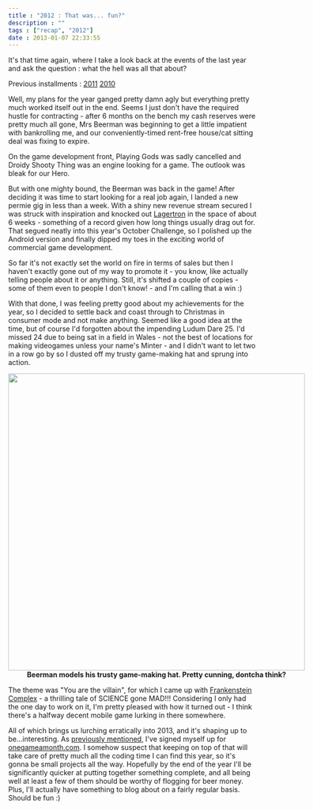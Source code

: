 ```yaml
---
title : "2012 : That was... fun?" 
description : ""
tags : ["recap", "2012"]
date : 2013-01-07 22:33:55
---
```

 
It's that time again, where I take a look back at the events of the last year and ask the question : what the hell was all that about?

Previous installments : <a href="/2012/01/01/post-mortem-2011">2011</a> <a href="/2010/12/31/2010-and-all">2010</a>

Well, my plans for the year ganged pretty damn agly but everything pretty much worked itself out in the end. Seems I just don't have the required hustle for contracting - after 6 months on the bench my cash reserves were pretty much all gone, Mrs Beerman was beginning to get a little impatient with bankrolling me, and our conveniently-timed rent-free house/cat sitting deal was fixing to expire.

On the game development front, Playing Gods was sadly cancelled and Droidy Shooty Thing was an engine looking for a game. The outlook was bleak for our Hero.

<!--more-->

But with one mighty bound, the Beerman was back in the game! After deciding it was time to start looking for a real job again, I landed a new permie gig in less than a week. With a shiny new revenue stream secured I was struck with inspiration and knocked out <a href="/content/lagertron-1664">Lagertron</a> in the space of about 6 weeks - something of a record given how long things usually drag out for. That segued neatly into this year's October Challenge, so I polished up the Android version and finally dipped my toes in the exciting world of commercial game development.<p/>
So far it's not exactly set the world on fire in terms of sales but then I haven't exactly gone out of my way to promote it - you know, like actually telling people about it or anything. Still, it's shifted a couple of copies - some of them even to people I don't know! - and I'm calling that a win :)

With that done, I was feeling pretty good about my achievements for the year, so I decided to settle back and coast through to Christmas in consumer mode and not make anything. Seemed like a good idea at the time, but of course I'd forgotten about the impending Ludum Dare 25. I'd missed 24 due to being sat in a field in Wales - not the best of locations for making videogames unless your name's Minter - and I didn't want to let two in a row go by so I dusted off my trusty game-making hat and sprung into action.

<p style="width:600px; margin-left:auto; margin-right:auto">
<img width="600" src="https://s3.amazonaws.com/beercave.co.uk/blogpics/Rarrgh_600px.jpg"/>
<strong style="width:600px; display:inline-block; text-align:center">Beerman models his trusty game-making hat. Pretty cunning, dontcha think?</strong>


The theme was "You are the villain", for which I came up with <a href="https://s3.amazonaws.com/beercave.co.uk/LD25Villain/index.html">Frankenstein Complex</a> - a thrilling tale of SCIENCE gone MAD!!! Considering I only had the one day to work on it, I'm pretty pleased with how it turned out - I think there's a halfway decent mobile game lurking in there somewhere. 

All of which brings us lurching erratically into 2013, and it's shaping up to be...interesting. As <a href="/2012/12/09/12-isnt-many-right">previously mentioned</a>, I've signed myself up for <a href="http://www.onegameamonth.com">onegameamonth.com</a>. I somehow suspect that keeping on top of that will take care of pretty much all the coding time I can find this year, so it's gonna be small projects all the way. Hopefully by the end of the year I'll be significantly quicker at putting together something complete, and all being well at least a few of them should be worthy of flogging for beer money. Plus, I'll actually have something to blog about on a fairly regular basis. Should be fun :)

